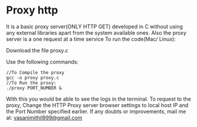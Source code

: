 # Proxy http


It is a basic proxy server(ONLY HTTP GET) developed in C without using any external libraries apart from the system available ones. Also the proxy server is a one request at a time service
To run the code(Mac/ Linux):


Download the file proxy.c

Use the following commands: 
```
//To Compile the proxy 
gcc -o proxy proxy.c
//To Run the proxy: 
./proxy PORT_NUMBER &
```

With this you would be able to see the logs in the terminal.
To request to the proxy, Change the HTTP Proxy server browser settings to local host IP and the Port Number specified earlier.
If any doubts or improvements, mail me at: vasanimithil999@gmail.com
